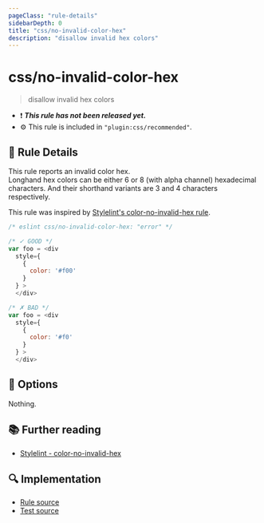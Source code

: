 ```yaml
---
pageClass: "rule-details"
sidebarDepth: 0
title: "css/no-invalid-color-hex"
description: "disallow invalid hex colors"
---
```

# css/no-invalid-color-hex

> disallow invalid hex colors

- :exclamation: <badge text="This rule has not been released yet." vertical="middle" type="error"> ***This rule has not been released yet.*** </badge>
- :gear: This rule is included in `"plugin:css/recommended"`.

## :book: Rule Details

This rule reports an invalid color hex.  
Longhand hex colors can be either 6 or 8 (with alpha channel) hexadecimal characters. And their shorthand variants are 3 and 4 characters respectively.

This rule was inspired by [Stylelint's color-no-invalid-hex rule](https://stylelint.io/user-guide/rules/list/color-no-invalid-hex/).

<eslint-code-block>

```js
/* eslint css/no-invalid-color-hex: "error" */

/* ✓ GOOD */
var foo = <div
  style={
    {
      color: '#f00'
    }
  } >
  </div>

/* ✗ BAD */
var foo = <div
  style={
    {
      color: '#f0'
    }
  } >
  </div>
```

</eslint-code-block>

## :wrench: Options

Nothing.

## :books: Further reading

- [Stylelint - color-no-invalid-hex]

[Stylelint - color-no-invalid-hex]: https://stylelint.io/user-guide/rules/list/color-no-invalid-hex/

## :mag: Implementation

- [Rule source](https://github.com/ota-meshi/eslint-plugin-css/blob/main/lib/rules/no-invalid-color-hex.ts)
- [Test source](https://github.com/ota-meshi/eslint-plugin-css/blob/main/tests/lib/rules/no-invalid-color-hex.ts)
